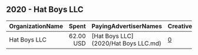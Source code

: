 ## 2020 - Hat Boys LLC 
|OrganizationName|Spent|PayingAdvertiserNames|CreativeUrls|Impressions|Genders|AgeBrackets|CountryCodes|BillingAddresses|CandidateBallotInformation|
|:---|---:|:---|:---|---:|:---|:---|:---|:---|:---|
|Hat Boys LLC|62.00 USD|[Hat Boys LLC](2020/Hat Boys LLC.md)|[0](https://www.snap.com/political-ads/asset/14bb63ca1d436651db6f5bddd9c48d10618b3d926bdef364c8a4026f3a83195c?mediaType=jpeg)|14,669||18+|united states|US|Biden Harris|
